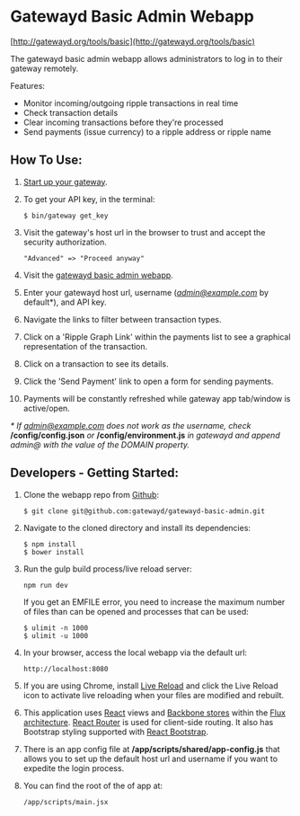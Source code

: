 # Gatewayd Basic Admin Webapp

[http://gatewayd.org/tools/basic](http://gatewayd.org/tools/basic)

The gatewayd basic admin webapp allows administrators to log in to their gateway remotely.

Features:
- Monitor incoming/outgoing ripple transactions in real time
- Check transaction details
- Clear incoming transactions before they're processed
- Send payments (issue currency) to a ripple address or ripple name

## How To Use:

1. [Start up your gateway](https://ripple.com/build/gatewayd/#gatewayd-usage).
2. To get your API key, in the terminal:

    ```
    $ bin/gateway get_key
    ```
3. Visit the gateway's host url in the browser to trust and accept the security authorization.

    ```
    "Advanced" => "Proceed anyway"
    ```
4. Visit the [gatewayd basic admin webapp](http://gatewayd.org/tools/basic).

5. Enter your gatewayd host url, username (*admin@example.com* by default*), and API key.

6. Navigate the links to filter between transaction types.

7. Click on a 'Ripple Graph Link' within the payments list to see a graphical representation of the transaction.

8. Click on a transaction to see its details.

9. Click the 'Send Payment' link to open a form for sending payments.
10. Payments will be constantly refreshed while gateway app tab/window is active/open.

_* If admin@example.com does not work as the username, check_ **/config/config.json** _or_ **/config/environment.js** _in gatewayd and append admin@ with the value of the DOMAIN property._

## Developers - Getting Started:

1. Clone the webapp repo from [Github](https://github.com/gatewayd/gatewayd-basic-admin):

    ```
    $ git clone git@github.com:gatewayd/gatewayd-basic-admin.git
    ```
2. Navigate to the cloned directory and install its dependencies:

    ```
    $ npm install
    $ bower install
    ```
3. Run the gulp build process/live reload server:

    ```
    npm run dev
    ```
    If you get an EMFILE error, you need to increase the maximum number of files than can be opened and processes that can be used:

    ```
    $ ulimit -n 1000
    $ ulimit -u 1000
    ```
4. In your browser, access the local webapp via the default url:

    ```
    http://localhost:8080
    ```
5. If you are using Chrome, install [Live Reload](https://chrome.google.com/webstore/detail/livereload/jnihajbhpnppcggbcgedagnkighmdlei) and click the Live Reload icon to activate live reloading when your files are modified and rebuilt.

6. This application uses [React](http://facebook.github.io/react/docs/tutorial.html) views and [Backbone stores](http://www.toptal.com/front-end/simple-data-flow-in-react-applications-using-flux-and-backbone?utm_source=javascriptweekly&utm_medium=email) within the [Flux architecture](http://facebook.github.io/flux/docs/overview.html). [React Router](https://github.com/rackt/react-router) is used for client-side routing. It also has Bootstrap styling supported with [React Bootstrap](http://react-bootstrap.github.io/).
7. There is an app config file at **/app/scripts/shared/app-config.js** that allows you to set up the default host url and username if you want to expedite the login process.

8. You can find the root of the of app at:

    ```
    /app/scripts/main.jsx
    ```
